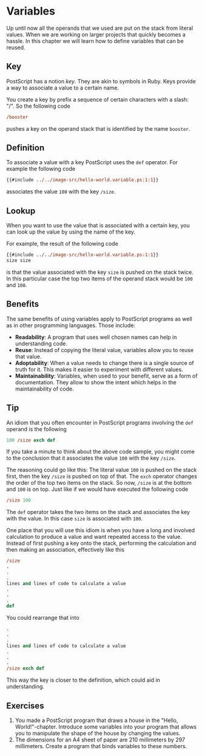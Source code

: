 # Variables
Up until now all the operands that we used are put on the stack from literal values. When we are working on larger projects that quickly becomes a hassle. In this chapter we will learn how to define variables that can be reused.

## Key
PostScript has a notion _key_. They are akin to symbols in Ruby. Keys provide a way to associate a value to a certain name.

You create a key by prefix a sequence of certain characters with a slash: "/". So the following code

```ps
/booster
```

pushes a key on the operand stack that is identified by the name `booster`.

## Definition
To associate a value with a key PostScript uses the `def` operator. For example the following code

```ps
{{#include ../../image-src/hello-world.variable.ps:1:1}}
```

associates the value `100` with the key `/size`.

## Lookup
When you want to use the value that is associated with a certain key, you can look up the value by using the name of the key.

For example, the result of the following code

```ps
{{#include ../../image-src/hello-world.variable.ps:1:1}}
size size
```

is that the value associated with the key `size` is pushed on the stack twice. In this particular case the top two items of the operand stack would be `100` and `100`.

## Benefits
The same benefits of using variables apply to PostScript programs as well as in other programming languages. Those include:

* **Readability**: A program that uses well chosen names can help in understanding code.
* **Reuse**: Instead of copying the literal value, variables allow you to reuse that value.
* **Adoptability**: When a value needs to change there is a single source of truth for it. This makes it easier to experiment with different values.
* **Maintainability**: Variables, when used to your benefit, serve as a form of documentation. They allow to show the intent which helps in the maintainability of code.

## Tip
An idiom that you often encounter in PostScript programs involving the `def` operand is the following

```ps
100 /size exch def
```

If you take a minute to think about the above code sample, you might come to the conclusion that it associates the value `100` with the key `/size`.

The reasoning could go like this: The literal value `100` is pushed on the stack first, then the key `/size` is pushed on top of that. The `exch` operator changes the order of the top two items on the stack. So now, `/size` is at the bottom and `100` is on top. Just like if we would have executed the following code

```ps
/size 100
```

The `def` operator takes the two items on the stack and associates the key with the value. In this case `size` is associated with `100`.

One place that you will use this idiom is when you have a long and involved calculation to produce a value and want repeated access to the value. Instead of first pushing a key onto the stack, performing the calculation and then making an association, effectively like this

```ps
/size
.
.
.
lines and lines of code to calculate a value
.
.
.
def
```

You could rearrange that into

```ps
.
.
.
lines and lines of code to calculate a value
.
.
.
/size exch def
```

This way the key is closer to the definition, which could aid in understanding.

## Exercises
1. You made a PostScript program that draws a house in the "Hello, World!"-chapter. Introduce some variables into your program that allows you to manipulate the shape of the house by changing the values.
2. The dimensions for an A4 sheet of paper are 210 millimeters by 297 millimeters. Create a program that binds variables to these numbers.
